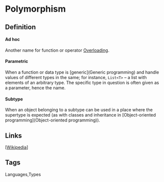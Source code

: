 # Polymorphism

## Definition
 
#### Ad hoc
Another name for function or operator [Overloading](Overloading).
 
#### Parametric
When a function or data type is [generic](Generic programming) and handle values of different types in the same; for instance, ```List<T>``` –  a list with elements of an arbitrary type. The specific type in question is often given as a parameter, hence the name.
 
#### Subtype
When an object belonging to a subtype can be used in a place where the supertype is expected (as with classes and inheritance in [Object-oriented programming](Object-oriented programming)).
 

## Links


[[Wikipedia](http://en.wikipedia.org/wiki/Polymorphism_(computer_science))]

## Tags
Languages,Types


